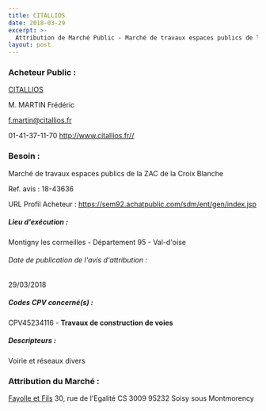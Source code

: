 ```yaml
---
title: CITALLIOS
date: 2018-03-29
excerpt: >-
  Attribution de Marché Public - Marché de travaux espaces publics de la ZAC de la Croix Blanche
layout: post
---
```


### Acheteur Public : 
<a href="/acheteur-139/siren-334336450"> CITALLIOS</a><br/>

M. MARTIN Frédéric

f.martin@citallios.fr

01-41-37-11-70
http://www.citallios.fr//
### Besoin :

Marché de travaux espaces publics de la ZAC de la Croix Blanche

Ref. avis : 18-43636

URL Profil Acheteur : https://sem92.achatpublic.com/sdm/ent/gen/index.jsp

##### Lieu d'exécution :

Montigny les cormeilles - Département 95 - Val-d'oise

###### Date de publication de l'avis d'attribution : 
29/03/2018

##### Codes CPV concerné(s) :
CPV45234116 - **Travaux de construction de voies** <br/>

##### Descripteurs :
Voirie et réseaux divers <br/>

### Attribution du Marché :
<a href="/entreprise-573/siren-623720208"> Fayolle et Fils</a>    30, rue de l'Egalité CS 3009 95232 Soisy sous Montmorency <br/>
